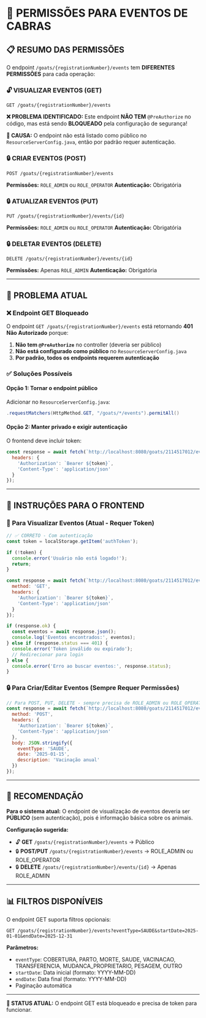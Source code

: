 # 🔐 PERMISSÕES PARA EVENTOS DE CABRAS

## 📋 RESUMO DAS PERMISSÕES

O endpoint `/goats/{registrationNumber}/events` tem **DIFERENTES PERMISSÕES** para cada operação:

### 🔓 VISUALIZAR EVENTOS (GET)
```
GET /goats/{registrationNumber}/events
```
**❌ PROBLEMA IDENTIFICADO:** Este endpoint **NÃO TEM** `@PreAuthorize` no código, mas está sendo **BLOQUEADO** pela configuração de segurança!

**🚨 CAUSA:** O endpoint não está listado como público no `ResourceServerConfig.java`, então por padrão requer autenticação.

### 🔒 CRIAR EVENTOS (POST)
```
POST /goats/{registrationNumber}/events
```
**Permissões:** `ROLE_ADMIN` ou `ROLE_OPERATOR`
**Autenticação:** Obrigatória

### 🔒 ATUALIZAR EVENTOS (PUT)
```
PUT /goats/{registrationNumber}/events/{id}
```
**Permissões:** `ROLE_ADMIN` ou `ROLE_OPERATOR`
**Autenticação:** Obrigatória

### 🔒 DELETAR EVENTOS (DELETE)
```
DELETE /goats/{registrationNumber}/events/{id}
```
**Permissões:** Apenas `ROLE_ADMIN`
**Autenticação:** Obrigatória

---

## 🚨 PROBLEMA ATUAL

### ❌ Endpoint GET Bloqueado
O endpoint `GET /goats/{registrationNumber}/events` está retornando **401 Não Autorizado** porque:

1. **Não tem `@PreAuthorize`** no controller (deveria ser público)
2. **Não está configurado como público** no `ResourceServerConfig.java`
3. **Por padrão, todos os endpoints requerem autenticação**

### ✅ Soluções Possíveis

#### Opção 1: Tornar o endpoint público
Adicionar no `ResourceServerConfig.java`:
```java
.requestMatchers(HttpMethod.GET, "/goats/*/events").permitAll()
```

#### Opção 2: Manter privado e exigir autenticação
O frontend deve incluir token:
```javascript
const response = await fetch(`http://localhost:8080/goats/2114517012/events`, {
  headers: {
    'Authorization': `Bearer ${token}`,
    'Content-Type': 'application/json'
  }
});
```

---

## 📝 INSTRUÇÕES PARA O FRONTEND

### 🔐 Para Visualizar Eventos (Atual - Requer Token)
```javascript
// ✅ CORRETO - Com autenticação
const token = localStorage.getItem('authToken');

if (!token) {
  console.error('Usuário não está logado!');
  return;
}

const response = await fetch(`http://localhost:8080/goats/2114517012/events`, {
  method: 'GET',
  headers: {
    'Authorization': `Bearer ${token}`,
    'Content-Type': 'application/json'
  }
});

if (response.ok) {
  const eventos = await response.json();
  console.log('Eventos encontrados:', eventos);
} else if (response.status === 401) {
  console.error('Token inválido ou expirado');
  // Redirecionar para login
} else {
  console.error('Erro ao buscar eventos:', response.status);
}
```

### 🔒 Para Criar/Editar Eventos (Sempre Requer Permissões)
```javascript
// Para POST, PUT, DELETE - sempre precisa de ROLE_ADMIN ou ROLE_OPERATOR
const response = await fetch(`http://localhost:8080/goats/2114517012/events`, {
  method: 'POST',
  headers: {
    'Authorization': `Bearer ${token}`,
    'Content-Type': 'application/json'
  },
  body: JSON.stringify({
    eventType: 'SAUDE',
    date: '2025-01-15',
    description: 'Vacinação anual'
  })
});
```

---

## 🎯 RECOMENDAÇÃO

**Para o sistema atual:** O endpoint de visualização de eventos deveria ser **PÚBLICO** (sem autenticação), pois é informação básica sobre os animais.

**Configuração sugerida:**
- 🔓 **GET** `/goats/{registrationNumber}/events` → Público
- 🔒 **POST/PUT** `/goats/{registrationNumber}/events` → ROLE_ADMIN ou ROLE_OPERATOR  
- 🔒 **DELETE** `/goats/{registrationNumber}/events/{id}` → Apenas ROLE_ADMIN

---

## 📊 FILTROS DISPONÍVEIS

O endpoint GET suporta filtros opcionais:
```
GET /goats/{registrationNumber}/events?eventType=SAUDE&startDate=2025-01-01&endDate=2025-12-31
```

**Parâmetros:**
- `eventType`: COBERTURA, PARTO, MORTE, SAUDE, VACINACAO, TRANSFERENCIA, MUDANCA_PROPRIETARIO, PESAGEM, OUTRO
- `startDate`: Data inicial (formato: YYYY-MM-DD)
- `endDate`: Data final (formato: YYYY-MM-DD)
- Paginação automática

---

**🔧 STATUS ATUAL:** O endpoint GET está bloqueado e precisa de token para funcionar.